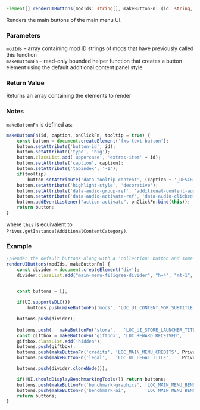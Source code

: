 ```ts
Element[] renderUIButtons(modIds: string[], makeButtonFn: (id: string, caption: string, onClickFn: () => void, tooltip: boolean) => HTMLElement);
```

Renders the main buttons of the main menu UI.

### Parameters

`modIds`         &ndash; array containing mod ID strings of mods that have previously called this function <br>
`makeButtonFn`   &ndash; read-only bounded helper function that creates a button element using the default additional content panel style <br>

### Return Value

Returns an array containing the elements to render

### Notes

`makeButtonFn` is defined as:
```js
makeButtonFn(id, caption, onClickFn, tooltip = true) {
    const button = document.createElement('fxs-text-button');
    button.setAttribute('button-id', id);
    button.setAttribute('type', 'big');
    button.classList.add('uppercase', 'extras-item' + id);
    button.setAttribute('caption', caption);
    button.setAttribute('tabindex', '-1');
    if(tooltip)
        button.setAttribute('data-tooltip-content', (caption + '_DESCRIPTION'));
    button.setAttribute('highlight-style', 'decorative');
    button.setAttribute('data-audio-group-ref', 'additional-content-audio');
    button.setAttribute('data-audio-activate-ref', 'data-audio-clicked-credits');
    button.addEventListener("action-activate", onClickFn.bind(this));
    return button;
}
```
where `this` is equivalent to `Privus.getInstance(AdditionalContentCategory)`.

### Example

```js
//Render the default buttons along with a 'collection' button and some dividers
renderUIButtons(modIds, makeButtonFn) {
    const divider = document.createElement('div');
    divider.classList.add("main-menu-filigree-divider", "h-4", "mt-1", "min-w-96", "bg-center", "bg-contain", "bg-no-repeat", "self-center", "min-w-96");


    const buttons = [];
    
    if(UI.supportsDLC())
        buttons.push(makeButtonFn('mods', 'LOC_UI_CONTENT_MGR_SUBTITLE', Privus.defaultFn(AdditionalContentCategory, "onAdditionalContentButtonPressed")));
    
    buttons.push(divider);
    
    buttons.push(   makeButtonFn('store',   'LOC_UI_STORE_LAUNCHER_TITLE', this.onStore,   false));
    const giftbox = makeButtonFn('giftbox', 'LOC_REWARD_RECEIVED',         this.onGiftbox, false);
    giftbox.classList.add('hidden');
    buttons.push(giftbox);
    buttons.push(makeButtonFn('credits', 'LOC_MAIN_MENU_CREDITS', Privus.defaultFn(AdditionalContentCategory, "onCredits")));
    buttons.push(makeButtonFn('legal',   'LOC_UI_LEGAL_TITLE',    Privus.defaultFn(AdditionalContentCategory, "onLegal"  )));

    buttons.push(divider.cloneNode());

    if(!UI.shouldDisplayBenchmarkingTools()) return buttons;
    buttons.push(makeButtonFn('benchmark-graphics', 'LOC_MAIN_MENU_BENCHMARK_GRAPHICS', Privus.defaultFn(AdditionalContentCategory, "onGraphicsBenchmark").bind(Privus.getInstance(AdditionalContentCategory))));
    buttons.push(makeButtonFn('benchmark-ai',       'LOC_MAIN_MENU_BENCHMARK_AI',       Privus.defaultFn(AdditionalContentCategory, "onAiBenchmark"      ).bind(Privus.getInstance(AdditionalContentCategory))));
    return buttons;
}
```

